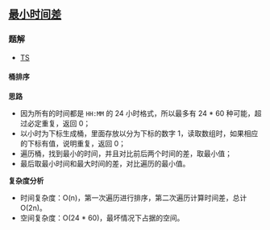 ## [最小时间差](https://leetcode.cn/problems/minimum-time-difference/)
### 题解
+ [TS](../../ts/640/539.ts)

#### 桶排序
**思路**
+ 因为所有的时间都是 `HH:MM` 的 24 小时格式，所以最多有 24 * 60 种可能，超过必定重复，返回 0；
+ 以小时为下标生成桶，里面存放以分为下标的数字 1，读取数组时，如果相应的下标有值，说明重复，返回 0；
+ 遍历桶，找到最小的时间，并且对比前后两个时间的差，取最小值；
+ 最后取最小时间和最大时间的差，对比遍历的最小值。

**复杂度分析**
+ 时间复杂度：O(n)，第一次遍历进行排序，第二次遍历计算时间差，总计 O(2n)。
+ 空间复杂度：O(24 * 60)，最坏情况下占据的空间。
